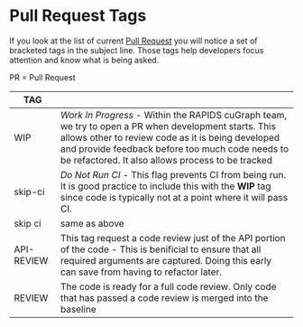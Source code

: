 # Pull Request Tags
If you look at the list of current [Pull Request](https://github.com/rapidsai/cugraph/pulls) you will notice a set of bracketed tags in the subject line. Those tags help developers focus attention and know what is being asked.  

PR = Pull Request

|  TAG       |                                                       |
|------------|-------------------------------------------------------|
| WIP        | _Work In Progress_ - Within the RAPIDS cuGraph team, we try to open a PR when development starts.  This allows other to review code as it is being developed and provide feedback before too much code needs to be refactored.  It also allows process to be tracked |
| skip-ci    | _Do Not Run CI_ - This flag prevents CI from being run.  It is good practice to include this with the **WIP** tag since code is typically not at a point where it will pass CI.  |
| skip ci    | same as above                                          |
| API-REVIEW | This tag request a code review just of the API portion of the code - This is benificial to ensure that all required arguments are captured.  Doing this early can save from having to refactor later. |
| REVIEW     | The code is ready for a full code review.  Only code that has passed a code review is merged into the baseline  |
